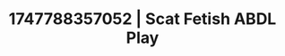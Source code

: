 ---
categories:
- Intimate rebellion
- Erotic photography
- Eco-erotica
- Sensual touch
- Rough sex
image: /assets/images/1747788357052.jpg
layout: post
seo:
  description: Featured content with exclusive Scat Fetish, ABDL Play. HD images available.
  keywords: Scat Fetish, ABDL Play
  og_image: /assets/images/1747788357052.jpg
  schema_type: VisualArtwork
tags:
- ABDL Play
- '#1747788357052'
- Scat Fetish
title: 1747788357052 | Scat Fetish ABDL Play
---